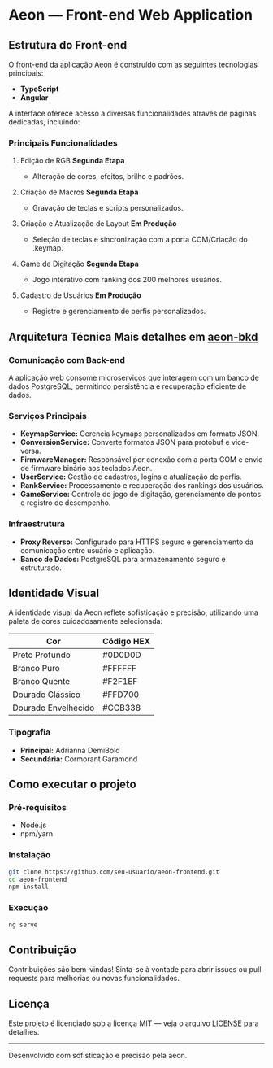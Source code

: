 # Aeon — Front-end Web Application

## Estrutura do Front-end

O front-end da aplicação Aeon é construído com as seguintes tecnologias principais:

- **TypeScript**
- **Angular**

A interface oferece acesso a diversas funcionalidades através de páginas dedicadas, incluindo:

### Principais Funcionalidades

1. Edição de RGB **Segunda Etapa**
   - Alteração de cores, efeitos, brilho e padrões.

2. Criação de Macros **Segunda Etapa**
   - Gravação de teclas e scripts personalizados.

3. Criação e Atualização de Layout **Em Produção**
   - Seleção de teclas e sincronização com a porta COM/Criação do .keymap.

4. Game de Digitação **Segunda Etapa**
   - Jogo interativo com ranking dos 200 melhores usuários.

5. Cadastro de Usuários **Em Produção**
   - Registro e gerenciamento de perfis personalizados.

## Arquitetura Técnica **Mais detalhes em [aeon-bkd](https://github.com/aeon-keyboard/aeon-bkd)**

### Comunicação com Back-end

A aplicação web consome microserviços que interagem com um banco de dados PostgreSQL, permitindo persistência e recuperação eficiente de dados.

### Serviços Principais

- **KeymapService:** Gerencia keymaps personalizados em formato JSON.
- **ConversionService:** Converte formatos JSON para protobuf e vice-versa.
- **FirmwareManager:** Responsável por conexão com a porta COM e envio de firmware binário aos teclados Aeon.
- **UserService:** Gestão de cadastros, logins e atualização de perfis.
- **RankService:** Processamento e recuperação dos rankings dos usuários.
- **GameService:** Controle do jogo de digitação, gerenciamento de pontos e registro de desempenho.

### Infraestrutura

- **Proxy Reverso:** Configurado para HTTPS seguro e gerenciamento da comunicação entre usuário e aplicação.
- **Banco de Dados:** PostgreSQL para armazenamento seguro e estruturado.

## Identidade Visual

A identidade visual da Aeon reflete sofisticação e precisão, utilizando uma paleta de cores cuidadosamente selecionada:

| Cor                 | Código HEX |
|---------------------|------------|
| Preto Profundo      | #0D0D0D    |
| Branco Puro         | #FFFFFF    |
| Branco Quente       | #F2F1EF    |
| Dourado Clássico    | #FFD700    |
| Dourado Envelhecido | #CCB338    |

### Tipografia

- **Principal:** Adrianna DemiBold
- **Secundária:** Cormorant Garamond

## Como executar o projeto

### Pré-requisitos

- Node.js
- npm/yarn

### Instalação

```bash
git clone https://github.com/seu-usuario/aeon-frontend.git
cd aeon-frontend
npm install
```

### Execução

```bash
ng serve
```

## Contribuição

Contribuições são bem-vindas! Sinta-se à vontade para abrir issues ou pull requests para melhorias ou novas funcionalidades.

## Licença

Este projeto é licenciado sob a licença MIT — veja o arquivo [LICENSE](LICENSE) para detalhes.

---
Desenvolvido com sofisticação e precisão pela aeon.
